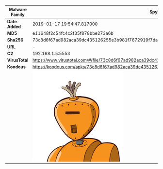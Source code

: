 | Malware Family | SpyNote                                                      |
| -------------- | ------------------------------------------------------------ |
| **Date Added** | 2019-01-17 19:54:47.817000                                                   |
| **MD5**        | e11648f2c54fc4c2f35f878bbe273a6b                             |
| **Sha256**     | 73c8d6f67ad982aca39dc435126255e3b981f7672919f7dac42f3cfc471320af |
| **URL**        | -                                                            |
| **C2**         | 192.168.1.5:5553 |
| **VirusTotal** | https://www.virustotal.com/#/file/73c8d6f67ad982aca39dc435126255e3b981f7672919f7dac42f3cfc471320af/detection |
| **Koodous**    | https://koodous.com/apks/73c8d6f67ad982aca39dc435126255e3b981f7672919f7dac42f3cfc471320af |
|                | ![](../assets/73c8d6f67ad982aca39dc435126255e3b981f7672919f7dac42f3cfc471320af.png) |